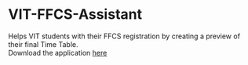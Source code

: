 # VIT-FFCS-Assistant

Helps VIT students with their FFCS registration by creating a preview of their final Time Table.<br>
Download the application <a href="https://drive.google.com/file/d/0B__tD7IEzwIPNnFGNmh4UjllMEk/view?usp=sharing" target="_blank">here</a>

